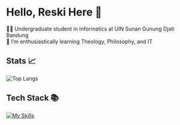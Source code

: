 # Hello, Reski Here 👋

🧑‍🎓 Undergraduate student in Informatics at UIN Sunan Gunung Djati Bandung<br/>
🌱 I’m enthusiastically learning Theology, Philosophy, and IT

## Stats 📈

![Top Langs](https://github-readme-stats.vercel.app/api/top-langs/?username=ReskiF1&langs_count=10)

## Tech Stack 📚

[![My Skills](https://skillicons.dev/icons?i=js,html,css,wasm)](https://skillicons.dev)

<!--
**ReskiF1/ReskiF1** is a ✨ _special_ ✨ repository because its `README.md` (this file) appears on your GitHub profile.

Here are some ideas to get you started:

- 🔭 I’m currently working on ...
- 🌱 I’m currently learning ...
- 👯 I’m looking to collaborate on ...
- 🤔 I’m looking for help with ...
- 💬 Ask me about ...
- 📫 How to reach me: ...
- 😄 Pronouns: ...
- ⚡ Fun fact: ...
-->
